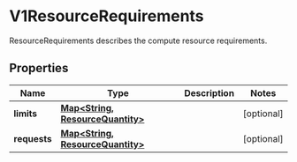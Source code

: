 

# V1ResourceRequirements

ResourceRequirements describes the compute resource requirements.
## Properties

Name | Type | Description | Notes
------------ | ------------- | ------------- | -------------
**limits** | [**Map&lt;String, ResourceQuantity&gt;**](ResourceQuantity.md) |  |  [optional]
**requests** | [**Map&lt;String, ResourceQuantity&gt;**](ResourceQuantity.md) |  |  [optional]



